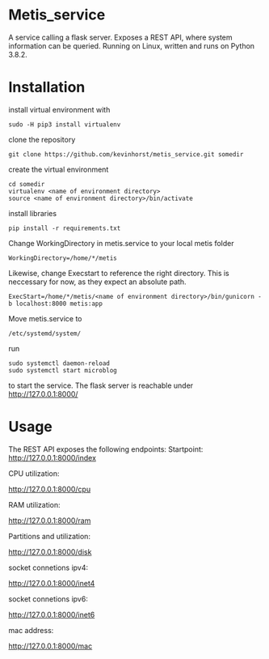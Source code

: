 # Metis_service
A service calling a flask server. Exposes a REST API, where system information can be queried. Running on Linux, written and runs on Python 3.8.2.
# Installation
install virtual environment with
```
sudo -H pip3 install virtualenv
```
clone the repository 

```
git clone https://github.com/kevinhorst/metis_service.git somedir
```
create the virtual environment
```
cd somedir
virtualenv <name of environment directory>
source <name of environment directory>/bin/activate
```
install libraries
```
pip install -r requirements.txt
```
Change WorkingDirectory in metis.service to
your local metis folder

```
WorkingDirectory=/home/*/metis
```

Likewise, change Execstart to reference the right directory.
This is neccessary for now, as they expect an absolute path.

```
ExecStart=/home/*/metis/<name of environment directory>/bin/gunicorn -b localhost:8000 metis:app
```
Move metis.service to 

```
/etc/systemd/system/ 
```
run 

```
sudo systemctl daemon-reload
sudo systemctl start microblog
```
to start the service.
The flask server is reachable under http://127.0.0.1:8000/
# Usage
The REST API exposes the following endpoints:
Startpoint:
http://127.0.0.1:8000/index

CPU utilization:

http://127.0.0.1:8000/cpu

RAM utilization:

http://127.0.0.1:8000/ram

Partitions and utilization:

http://127.0.0.1:8000/disk

socket connetions ipv4:

http://127.0.0.1:8000/inet4

socket connetions ipv6:

http://127.0.0.1:8000/inet6

mac address:

http://127.0.0.1:8000/mac
